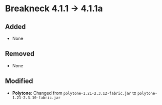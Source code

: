 # Breakneck 4.1.1 -> 4.1.1a

## Added
- None
## Removed
- None
## Modified

- **Polytone**: Changed from `polytone-1.21-2.3.12-fabric.jar` to `polytone-1.21-2.3.10-fabric.jar`